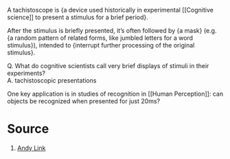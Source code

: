 A tachistoscope is {a device used historically in experimental [[Cognitive science]] to present a stimulus for a brief period}.

After the stimulus is briefly presented, it’s often followed by {a mask} (e.g. {a random pattern of related forms, like jumbled letters for a word stimulus}), intended to {interrupt further processing of the original stimulus}.

Q. What do cognitive scientists call very brief displays of stimuli in their experiments?  
A. tachistoscopic presentations

One key application is in studies of recognition in [[Human Perception]]: can objects be recognized when presented for just 20ms?

# Source
1. [Andy Link](https://notes.andymatuschak.org/zPMRGaKwPXyo4qaPdcXQA5Z?stackedNotes=z8ccRLda8BqJafNxjQBpzis&stackedNotes=zWceTLNTjH3DQ7iVpy38ocq&stackedNotes=zVMUXKoCtjqGZZ2FLLjpW95)